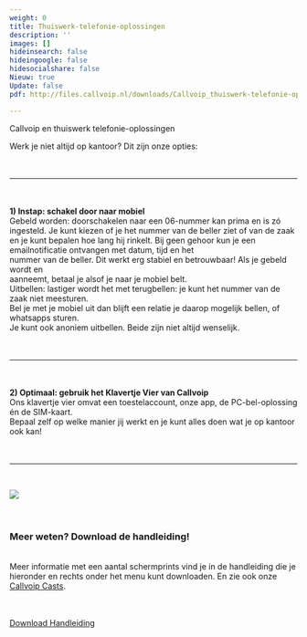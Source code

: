 ```yaml
---
weight: 0
title: Thuiswerk-telefonie-oplossingen
description: ''
images: []
hideinsearch: false
hideingoogle: false
hidesocialshare: false
Nieuw: true
Update: false
pdf: http://files.callvoip.nl/downloads/Callvoip_thuiswerk-telefonie-oplossingen.pdf

---
```

Callvoip en thuiswerk telefonie-oplossingen

Werk je niet altijd op kantoor? Dit zijn onze opties:  
<br><br><hr><br>  
**1) Instap: schakel door naar mobiel**  
Gebeld worden: doorschakelen naar een 06-nummer kan prima en is zó ingesteld. Je kunt kiezen of je het nummer van de beller ziet of van de zaak en je kunt bepalen hoe lang hij rinkelt. Bij geen gehoor kun je een emailnotificatie ontvangen met datum, tijd en het  
nummer van de beller. Dit werkt erg stabiel en betrouwbaar! Als je gebeld wordt en  
aanneemt, betaal je alsof je naar je mobiel belt.  
Uitbellen: lastiger wordt het met terugbellen: je kunt het nummer van de zaak niet meesturen.  
Bel je met je mobiel uit dan blijft een relatie je daarop mogelijk bellen, of whatsapps sturen.  
Je kunt ook anoniem uitbellen. Beide zijn niet altijd wenselijk.  
<br><br><hr><br>  
**2) Optimaal: gebruik het Klavertje Vier van Callvoip**  
Ons klavertje vier omvat een toestelaccount, onze app, de PC-bel-oplossing én de SIM-kaart.  
Bepaal zelf op welke manier jij werkt en je kunt alles doen wat je op kantoor ook kan!  
<br><br><hr><br>

![](https://res.cloudinary.com/callvoip/image/upload/v1622568234/tabel_thuiswerk_telefonie_oplossingen_k1g2pk.jpg)  
<br><br><h3>Meer weten? Download de handleiding!</h3>  
Meer informatie met een aantal schermprints vind je in de handleiding die je hieronder en rechts onder het menu kunt downloaden. En zie ook onze [Callvoip Casts](https://callvoip.nl/casts).  
<br><br>

<a href="http://files.callvoip.nl/downloads/Callvoip_thuiswerk-telefonie-oplossingen.pdf" target="_blank" class="button">Download Handleiding</a>